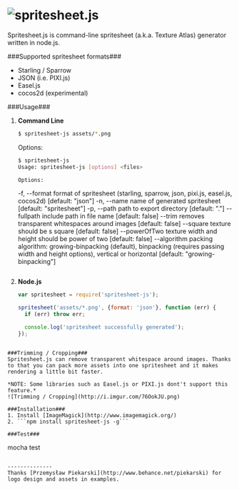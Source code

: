 ![spritesheet.js](http://i.imgur.com/RcHZ2qZ.png)
==============

Spritesheet.js is command-line spritesheet (a.k.a. Texture Atlas) generator written in node.js.

###Supported spritesheet formats###
* Starling / Sparrow
* JSON (i.e. PIXI.js)
* Easel.js
* cocos2d (experimental)

###Usage###
1. **Command Line**
    ```bash
    $ spritesheet-js assets/*.png
    ```
    Options:
    ```bash
    $ spritesheet-js
    Usage: spritesheet-js [options] <files>

	Options:
    ```
    -f, --format  format of spritesheet (starling, sparrow, json, pixi.js, easel.js, cocos2d)                                                      [default: "json"]
    -n, --name    name of generated spritesheet                                                                                                    [default: "spritesheet"]
    -p, --path    path to export directory                                                                                                         [default: "."]
    --fullpath    include path in file name                                                                                                        [default: false]
    --trim        removes transparent whitespaces around images                                                                                    [default: false]
    --square      texture should be s square                                                                                                       [default: false]
    --powerOfTwo  texture width and height should be power of two                                                                                  [default: false]
    --algorithm   packing algorithm: growing-binpacking (default), binpacking (requires passing width and height options), vertical or horizontal  [default: "growing-binpacking"]
    ```
2. **Node.js**
    ```javascript
    var spritesheet = require('spritesheet-js');
    
    spritesheet('assets/*.png', {format: 'json'}, function (err) {
      if (err) throw err;

      console.log('spritesheet successfully generated');
    });
  ```
  
###Trimming / Cropping###
Spritesheet.js can remove transparent whitespace around images. Thanks to that you can pack more assets into one spritesheet and it makes rendering a little bit faster.

*NOTE: Some libraries such as Easel.js or PIXI.js dont't support this feature.*
![Trimming / Cropping](http://i.imgur.com/76OokJU.png)

###Installation###
1. Install [ImageMagick](http://www.imagemagick.org/)
2. ```npm install spritesheet-js -g```

###Test###
```
mocha test
```

--------------
Thanks [Przemysław Piekarski](http://www.behance.net/piekarski) for logo design and assets in examples.
